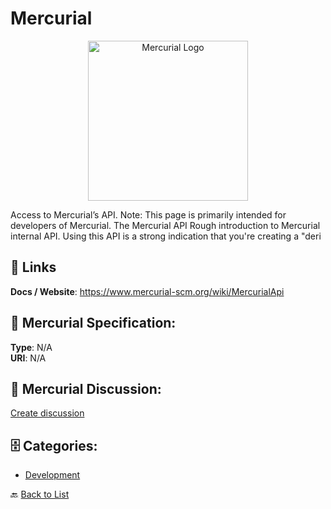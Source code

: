# Mercurial
<p align="center">
    <img width="256" src="https://raw.githubusercontent.com/apis-list/apis-list/main/apis/mercurial/logo_256x256.png" alt="Mercurial Logo"/>
</p>

Access to Mercurial’s API.  Note: This page is primarily intended for developers of Mercurial.  The Mercurial API Rough introduction to Mercurial internal API. Using this API is a strong indication that you're creating a "deri

##  🔗 Links
**Docs / Website**: https://www.mercurial-scm.org/wiki/MercurialApi

## 🧬 Mercurial Specification:
**Type**: N/A  
**URI**: N/A

## 💬 Mercurial Discussion:
[Create discussion](https://github.com/apis-list/apis-list/discussions/new)

## 🗄️ Categories:
- [Development](https://github.com/apis-list/apis-list#development-)




🔙 [Back to List](https://github.com/apis-list/apis-list)
